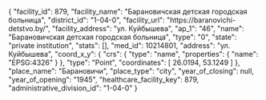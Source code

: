 {
    "facility_id": 879,
    "facility_name": "Барановичская детская городская больница",
    "district_id": "1-04-0",
    "facility_url": "https:\/\/baranovichi-detstvo.by\/",
    "facility_address": "ул. Куйбышева",
    "ap_1": "46",
    "name": "Барановичская детская городская больница",
    "type": "0",
    "state": "private institution",
    "stats": [],
    "med_id": 10214801,
    "address": "ул. Куйбышева",
    "coord_x_y": {
        "crs": {
            "type": "name",
            "properties": {
                "name": "EPSG:4326"
            }
        },
        "type": "Point",
        "coordinates": [
            26.0194,
            53.1249
        ]
    },
    "place_name": "Барановичи",
    "place_type": "city",
    "year_of_closing": null,
    "year_of_opening": "1945",
    "healthcare_facility_key": 879,
    "administrative_division_id": "1-04-0"
}